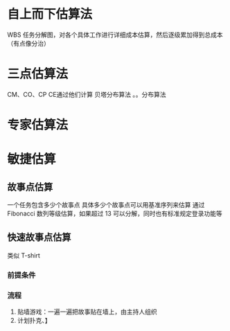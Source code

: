# 自上而下估算法
WBS 任务分解图，对各个具体工作进行详细成本估算，然后逐级累加得到总成本（有点像分治）
# 三点估算法
CM、CO、CP
CE通过他们计算
贝塔分布算法
。。分布算法
# 专家估算法
# 敏捷估算
## 故事点估算
一个任务包含多少个故事点
具体多少个故事点可以用基准序列来估算
通过Fibonacci 数列等级估算，如果超过 13 可以分解，同时也有标准规定登录功能等
## 快速故事点估算
类似 T-shirt
### 前提条件
### 流程
1. 贴墙游戏：一遍一遍把故事贴在墙上，由主持人组织
2. 计划扑克、】